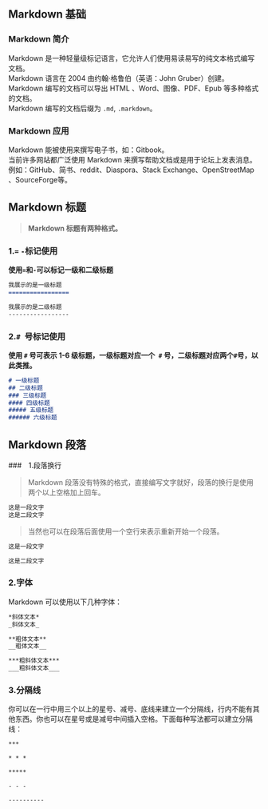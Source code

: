 ## Markdown 基础  
### Markdown 简介
 
Markdown 是一种轻量级标记语言，它允许人们使用易读易写的纯文本格式编写文档。   
Markdown 语言在 2004 由约翰·格鲁伯（英语：John Gruber）创建。  
Markdown 编写的文档可以导出 HTML 、Word、图像、PDF、Epub 等多种格式的文档。  
Markdown 编写的文档后缀为 `.md`, `.markdown`。   

### Markdown 应用  
Markdown 能被使用来撰写电子书，如：Gitbook。  
当前许多网站都广泛使用 Markdown 来撰写帮助文档或是用于论坛上发表消息。  
例如：GitHub、简书、reddit、Diaspora、Stack Exchange、OpenStreetMap 、SourceForge等。  

## Markdown 标题  
>  **Markdown 标题有两种格式。**  

### 1.`=` ` - `标记使用

**使用` = `和`-`可以标记一级和二级标题**

```markdown
我展示的是一级标题
=================

我展示的是二级标题
-----------------
```
### 2.`# `号标记使用

**使用 `#` 号可表示 1-6 级标题，一级标题对应一个` #` 号，二级标题对应两个` # `号，以此类推。**

```markdown
# 一级标题
## 二级标题
### 三级标题
#### 四级标题
##### 五级标题
###### 六级标题
```

## Markdown 段落
###　1.段落换行
> Markdown 段落没有特殊的格式，直接编写文字就好，段落的换行是使用两个以上空格加上回车。

```markdown
这是一段文字    
这是二段文字  
```

> 当然也可以在段落后面使用一个空行来表示重新开始一个段落。

```markdown
这是一段文字   

这是二段文字 
```

### 2.字体

Markdown 可以使用以下几种字体：

```markdown
*斜体文本*
_斜体文本_

**粗体文本**
__粗体文本__

***粗斜体文本***
___粗斜体文本___
```

### 3.分隔线

你可以在一行中用三个以上的星号、减号、底线来建立一个分隔线，行内不能有其他东西。你也可以在星号或是减号中间插入空格。下面每种写法都可以建立分隔线：

```
***

* * *

*****

- - -

----------
```
